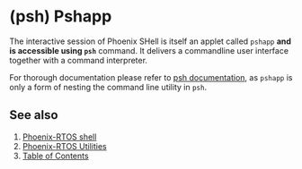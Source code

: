 # (psh) Pshapp

The interactive session of Phoenix SHell is itself an applet called `pshapp` **and is accessible using `psh`** command.
It delivers a commandline user interface together with a command interpreter.

For thorough documentation please refer to [psh documentation](../psh.md), as `pshapp` is only a form of nesting the
command line utility in `psh`.

## See also

1. [Phoenix-RTOS shell](psh.md)
2. [Phoenix-RTOS Utilities](README.md)
3. [Table of Contents](../README.md)
